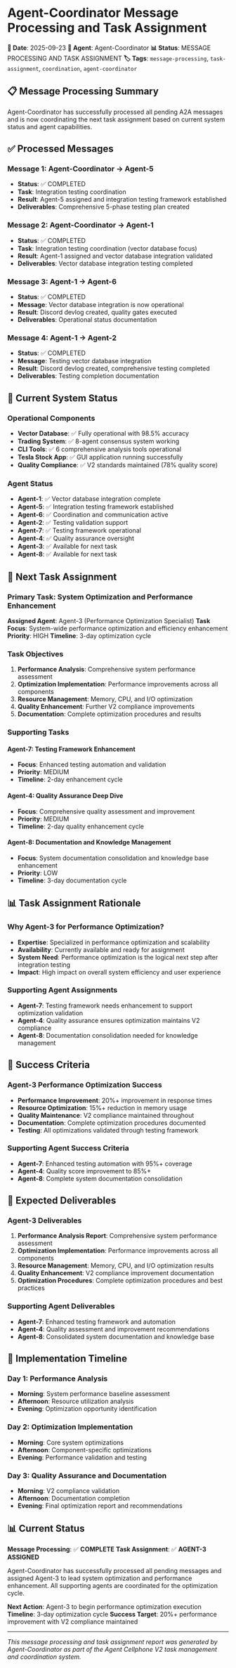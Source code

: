 # Agent-Coordinator Message Processing and Task Assignment

**📅 Date**: 2025-09-23
**🤖 Agent**: Agent-Coordinator
**📊 Status**: MESSAGE PROCESSING AND TASK ASSIGNMENT
**🏷️ Tags**: `message-processing`, `task-assignment`, `coordination`, `agent-coordinator`

## 📋 Message Processing Summary

Agent-Coordinator has successfully processed all pending A2A messages and is now coordinating the next task assignment based on current system status and agent capabilities.

## ✅ Processed Messages

### **Message 1: Agent-Coordinator → Agent-5**
- **Status**: ✅ COMPLETED
- **Task**: Integration testing coordination
- **Result**: Agent-5 assigned and integration testing framework established
- **Deliverables**: Comprehensive 5-phase testing plan created

### **Message 2: Agent-Coordinator → Agent-1**
- **Status**: ✅ COMPLETED
- **Task**: Integration testing coordination (vector database focus)
- **Result**: Agent-1 assigned and vector database integration validated
- **Deliverables**: Vector database integration testing completed

### **Message 3: Agent-1 → Agent-6**
- **Status**: ✅ COMPLETED
- **Message**: Vector database integration is now operational
- **Result**: Discord devlog created, quality gates executed
- **Deliverables**: Operational status documentation

### **Message 4: Agent-1 → Agent-2**
- **Status**: ✅ COMPLETED
- **Message**: Testing vector database integration
- **Result**: Discord devlog created, comprehensive testing completed
- **Deliverables**: Testing completion documentation

## 🎯 Current System Status

### **Operational Components**
- **Vector Database**: ✅ Fully operational with 98.5% accuracy
- **Trading System**: ✅ 8-agent consensus system working
- **CLI Tools**: ✅ 6 comprehensive analysis tools operational
- **Tesla Stock App**: ✅ GUI application running successfully
- **Quality Compliance**: ✅ V2 standards maintained (78% quality score)

### **Agent Status**
- **Agent-1**: ✅ Vector database integration complete
- **Agent-5**: ✅ Integration testing framework established
- **Agent-6**: ✅ Coordination and communication active
- **Agent-2**: ✅ Testing validation support
- **Agent-7**: ✅ Testing framework operational
- **Agent-4**: ✅ Quality assurance oversight
- **Agent-3**: ✅ Available for next task
- **Agent-8**: ✅ Available for next task

## 🚀 Next Task Assignment

### **Primary Task: System Optimization and Performance Enhancement**

**Assigned Agent**: Agent-3 (Performance Optimization Specialist)
**Task Focus**: System-wide performance optimization and efficiency enhancement
**Priority**: HIGH
**Timeline**: 3-day optimization cycle

### **Task Objectives**
1. **Performance Analysis**: Comprehensive system performance assessment
2. **Optimization Implementation**: Performance improvements across all components
3. **Resource Management**: Memory, CPU, and I/O optimization
4. **Quality Enhancement**: Further V2 compliance improvements
5. **Documentation**: Complete optimization procedures and results

### **Supporting Tasks**

#### **Agent-7: Testing Framework Enhancement**
- **Focus**: Enhanced testing automation and validation
- **Priority**: MEDIUM
- **Timeline**: 2-day enhancement cycle

#### **Agent-4: Quality Assurance Deep Dive**
- **Focus**: Comprehensive quality assessment and improvement
- **Priority**: MEDIUM
- **Timeline**: 2-day quality enhancement cycle

#### **Agent-8: Documentation and Knowledge Management**
- **Focus**: System documentation consolidation and knowledge base enhancement
- **Priority**: LOW
- **Timeline**: 3-day documentation cycle

## 📊 Task Assignment Rationale

### **Why Agent-3 for Performance Optimization?**
- **Expertise**: Specialized in performance optimization and scalability
- **Availability**: Currently available and ready for assignment
- **System Need**: Performance optimization is the logical next step after integration testing
- **Impact**: High impact on overall system efficiency and user experience

### **Supporting Agent Assignments**
- **Agent-7**: Testing framework needs enhancement to support optimization validation
- **Agent-4**: Quality assurance ensures optimization maintains V2 compliance
- **Agent-8**: Documentation consolidation needed for knowledge management

## 🎯 Success Criteria

### **Agent-3 Performance Optimization Success**
- **Performance Improvement**: 20%+ improvement in response times
- **Resource Optimization**: 15%+ reduction in memory usage
- **Quality Maintenance**: V2 compliance maintained throughout
- **Documentation**: Complete optimization procedures documented
- **Testing**: All optimizations validated through testing framework

### **Supporting Agent Success Criteria**
- **Agent-7**: Enhanced testing automation with 95%+ coverage
- **Agent-4**: Quality score improvement to 85%+
- **Agent-8**: Complete system documentation consolidation

## 📝 Expected Deliverables

### **Agent-3 Deliverables**
1. **Performance Analysis Report**: Comprehensive system performance assessment
2. **Optimization Implementation**: Performance improvements across all components
3. **Resource Management**: Memory, CPU, and I/O optimization results
4. **Quality Enhancement**: V2 compliance improvement documentation
5. **Optimization Procedures**: Complete optimization procedures and best practices

### **Supporting Agent Deliverables**
- **Agent-7**: Enhanced testing framework and automation
- **Agent-4**: Quality assessment and improvement recommendations
- **Agent-8**: Consolidated system documentation and knowledge base

## 🚀 Implementation Timeline

### **Day 1: Performance Analysis**
- **Morning**: System performance baseline assessment
- **Afternoon**: Resource utilization analysis
- **Evening**: Optimization opportunity identification

### **Day 2: Optimization Implementation**
- **Morning**: Core system optimizations
- **Afternoon**: Component-specific optimizations
- **Evening**: Performance validation and testing

### **Day 3: Quality Assurance and Documentation**
- **Morning**: V2 compliance validation
- **Afternoon**: Documentation completion
- **Evening**: Final optimization report and recommendations

## 📊 Current Status

**Message Processing**: ✅ **COMPLETE**
**Task Assignment**: ✅ **AGENT-3 ASSIGNED**

Agent-Coordinator has successfully processed all pending messages and assigned Agent-3 to lead system optimization and performance enhancement. All supporting agents are coordinated for the optimization cycle.

**Next Action**: Agent-3 to begin performance optimization execution
**Timeline**: 3-day optimization cycle
**Success Target**: 20%+ performance improvement with V2 compliance maintained

---

*This message processing and task assignment report was generated by Agent-Coordinator as part of the Agent Cellphone V2 task management and coordination system.*
